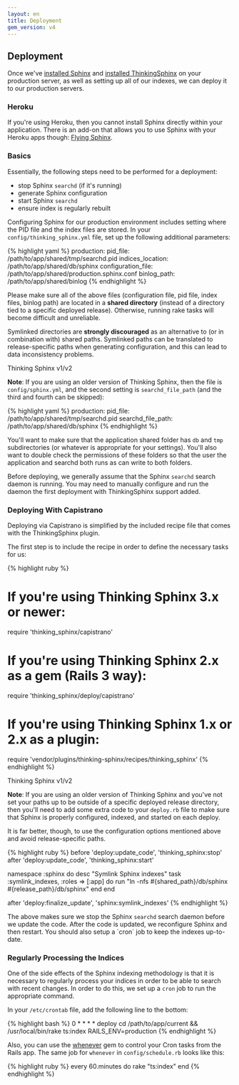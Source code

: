 ```yaml
---
layout: en
title: Deployment
gem_version: v4
---
```


## Deployment

Once we've [installed Sphinx](installing_sphinx.html) and [installed ThinkingSphinx](installing_thinking_sphinx.html) on your production server, as well as setting up all of our indexes, we can deploy it to our production servers.

### Heroku

If you're using Heroku, then you cannot install Sphinx directly within your application. There is an add-on that allows you to use Sphinx with your Heroku apps though: [Flying Sphinx](http://flying-sphinx.com).

### Basics

Essentially, the following steps need to be performed for a deployment:

* stop Sphinx `searchd` (if it's running)
* generate Sphinx configuration
* start Sphinx `searchd`
* ensure index is regularly rebuilt

Configuring Sphinx for our production environment includes setting where the PID file and the index files are stored. In your `config/thinking_sphinx.yml` file, set up the following additional parameters:

{% highlight yaml %}
production:
  pid_file: /path/to/app/shared/tmp/searchd.pid
  indices_location: /path/to/app/shared/db/sphinx
  configuration_file: /path/to/app/shared/production.sphinx.conf
  binlog_path: /path/to/app/shared/binlog
{% endhighlight %}

Please make sure all of the above files (configuration file, pid file, index files, binlog path) are located in a **shared directory** (instead of a directory tied to a specific deployed release). Otherwise, running rake tasks will become difficult and unreliable.

Symlinked directories are **strongly discouraged** as an alternative to (or in combination with) shared paths. Symlinked paths can be translated to release-specific paths when generating configuration, and this can lead to data inconsistency problems.

<div class="note">
  <p class="old">Thinking Sphinx v1/v2</p>
  <p><strong>Note</strong>: If you are using an older version of Thinking Sphinx, then the file is <code>config/sphinx.yml</code>, and the second setting is <code>searchd_file_path</code> (and the third and fourth can be skipped):</p>

{% highlight yaml %}
production:
  pid_file: /path/to/app/shared/tmp/searchd.pid
  searchd_file_path: /path/to/app/shared/db/sphinx
{% endhighlight %}
</div>

You'll want to make sure that the application shared folder has `db` and `tmp` subdirectories (or whatever is appropriate for your settings). You'll also want to double check the permissions of these folders so that the user the application and searchd both runs as can write to both folders.

Before deploying, we generally assume that the Sphinx `searchd` search daemon is running. You may need to manually configure and run the daemon the first deployment with ThinkingSphinx support added.

### Deploying With Capistrano

Deploying via Capistrano is simplified by the included recipe file that comes with the ThinkingSphinx plugin.

The first step is to include the recipe in order to define the necessary tasks for us:

{% highlight ruby %}
# If you're using Thinking Sphinx 3.x or newer:
require 'thinking_sphinx/capistrano'
# If you're using Thinking Sphinx 2.x as a gem (Rails 3 way):
require 'thinking_sphinx/deploy/capistrano'
# If you're using Thinking Sphinx 1.x or 2.x as a plugin:
require 'vendor/plugins/thinking-sphinx/recipes/thinking_sphinx'
{% endhighlight %}

<div class="note">
  <p class="old">Thinking Sphinx v1/v2</p>
  <p><strong>Note</strong>: If you are using an older version of Thinking Sphinx and you've not set your paths up to be outside of a specific deployed release directory, then you'll need to add some extra code to your <code>deploy.rb</code> file to make sure that Sphinx is properly configured, indexed, and started on each deploy.</p>

  <p>It is far better, though, to use the configuration options mentioned above and avoid release-specific paths.</p>

{% highlight ruby %}
before 'deploy:update_code', 'thinking_sphinx:stop'
after  'deploy:update_code', 'thinking_sphinx:start'

namespace :sphinx do
  desc "Symlink Sphinx indexes"
  task :symlink_indexes, :roles => [:app] do
    run "ln -nfs #{shared_path}/db/sphinx #{release_path}/db/sphinx"
  end
end

after 'deploy:finalize_update', 'sphinx:symlink_indexes'
{% endhighlight %}

<p>The above makes sure we stop the Sphinx <code>searchd</code> search daemon before we update the code. After the code is updated, we reconfigure Sphinx and then restart. You should also setup a `cron` job to keep the indexes up-to-date.</p>
</div>

### Regularly Processing the Indices

One of the side effects of the Sphinx indexing methodology is that it is necessary to regularly process your indices in order to be able to search with recent changes. In order to do this, we set up a `cron` job to run the appropriate command.

In your `/etc/crontab` file, add the following line to the bottom:

{% highlight bash %}
0 * * * * deploy  cd /path/to/app/current && /usr/local/bin/rake ts:index RAILS_ENV=production
{% endhighlight %}

Also, you can use the [whenever](https://github.com/javan/whenever) gem to control your Cron tasks from the Rails app. The same job for `whenever` in `config/schedule.rb` looks like this:

{% highlight ruby %}
every 60.minutes do
  rake "ts:index"
end
{% endhighlight %}
